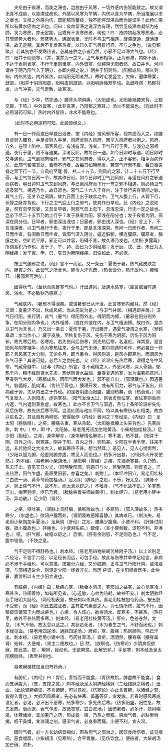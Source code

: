 <!-- { "loadSidebar": true } -->
　　夫疟由于痰滞，而痰之滞也，岂独由于风寒，一切外感内伤皆能致之。故又谓无食不成疟，以食滞成痰也。外感以风寒为举隅，内伤以食为举隅，所当推展以求之者也。又推之外感内伤，既能郁热蓄痰，独不能停湿滞血而为是证乎？此杨仁斋所以有黄水瘀血之论也。问曰：痰血留滞之说深为有理，然尝见痰滞血凝结为疮肿，发为寒热，亦无定期，且或有不发寒热者，何也？曰：疮肿初起发寒热者，必其邪盛势大者也。邪盛势大，连踞表里，无时不与卫气相遇，旋滞旋通，旋通旋滞，故无定期。其后不复发寒热者，以日久正气另辟行径，不与之争也。（说见积聚。）若其初亦不发寒热者，必其疮肿之小者乃然，小邪不足以滞大气也。《经》曰：阳并于阴则寒，（并，兼并为一之义。卫气与邪相争。正为邪滞，内郁不通，不达于表则表寒，不行于里则里寒，内外皆寒，似纯阴无阳者然，故曰并也。河间谓并于阴乃阳气入于阴分，亦即内郁之说。）阴并于阳则热，（阳郁成热，郁久则伸，内热外达，内外皆热，似纯阳无阴者然。）寒时毛发竖立，欠伸，遍体寒栗，鼓颔，（阳并于阴则阳虚，阳明虚则鼓颔，以阳明脉循颊车也。高鼓峰谓：热郁将发，火气冲突，元气走散，故寒凛。

　　与《经》少异，然亦通。）腰背头项俱痛，（太阳虚也。太阳脉抵腰夹背，上额交巅，下项。）中外皆寒，（此非真寒，乃阳郁之寒耳。）汤火不能温也。（则此时不必用温药可知。）热时内外皆热，冰水不能寒也。

　　（此时不必用凉药可知。此段皆经文。）

　　有一日一作而或日早或日迟者，按《内经》谓风邪所客，视其虚而入之。如腰脊虚则入腰脊，手足虚则入手足，风府虚则入风府，因举入风府者以例之。风府，穴名，在项上陷中。邪客风府，有浅有深。浅者，卫气日行于表，与浅分之邪相遇，夜行于里，则不与遇矣。深者反此，故每日一遇。如今日卯时与遇，明日卯时又与遇也。卫气到则肉理开，邪气之在风府者，得以入之，正不客邪，相争而病作矣。此邪气留滞其处，着而不行者，故每日如期而发。若邪气行而不着，每日循夹脊之膂下行一节，自风府至尾 骨，共二十五节，则风府之邪，计二十五日下行至骨，与卫气每日离一节，故其作日迟。如今日卯时卫气到风府，与适在风府之邪遇而病者，明日卯时卫气又到风府，与已离风府而下行一节之邪不相遇，则必待卫气追及邪气，相遇乃作，故日迟也。邪气二十六入于脊内，注于伏行夹脊膂间之脉，其气上行，无关节之间隔，故九日而上出于缺盆之中。卫气从腹上行，从背下行，伏膂之脉亦背也。下行之卫气迎上行之邪气，故其作日早也。此《内经》之说如是。然有忽早忽晏，又忽复早者，则邪气忽上忽下，忽浅忽深，行无一定之故也。岂必下尽二十五节乃始上行乎？发于昼者为阳，邪浅在阳分也；发于夜者为阴，邪深在阴分也。日早者，邪由深出浅也；日晏者，邪由浅入深也。《经》言上下，不言浅深者，以卫气昼行于表，夜行于里，即是言浅深耳。有间一日而作者，有间二日而作者，有间数日而作者，皆邪气深入阴分，逼近脏腑，横连膜原。膜原者，膈膜之处，空旷若平原，邪正可以并容，阻碍不甚，故久滞乃发也。《灵枢·岁露篇》所谓蓄积乃作也。发于子、午、卯、酉日为少阴经疟；发于辰、戌、丑、未日为太阴经疟；发于寅、申、巳、亥日为厥阴经疟。旧说如此，不必泥。

　　按卫气遇邪之说，《经》言不一而足。又一条云：夏伤于暑，热气藏皮肤之内，肠胃之外，此营气之所舍也。能令人汗孔疏，（热舍营分，蒸汗故也。）腠理开，（暑邪若可泄矣。）

　　因得秋气，（至秋而感冒寒气也。）汗出遇风，及遇水感寒，（些言或当时遇风、浴水，不必致秋乃感寒。）

　　气藏肤内，（暑邪不得泄矣。或谓暑邪已从汗泄，此言寒邪内藏耳。然《经》又谓：夏暑汗不出，秋成风疟。当从前说为是。）与卫气并居。（相遇即并居。）卫气日行阳，夜行阴，此气（暑气）得阳而外出，得阴而内搏，（暑邪在阳分则外争，在阴分则内争也。）内外相搏，（或在外或在内，与卫气相迫搏。故曰作。是亦以卫气为言也。）乃又出一条云：夏伤于暑，汗出腠开，遇夏气凄清之水寒，（吴鹤皋谓：水当作小。）藏于皮肤，至秋复伤于风，先伤于寒为阴邪，后伤于风为阳邪，故先寒后热，名寒疟。若先伤风后伤寒，则先热后寒，名温疟。详其意，是言阳风与阴寒相争，而为寒热往来，全与卫气无涉。果尔则遇时可作，何必每日一作耶？且风寒无大分别，无论冬月，即当暑令，得风则凉，是风亦即寒也。而谓风为热气可乎？其说可疑，必后人之伪托也。又《经》论温疟先热后寒，谓得之冬中风寒，气藏骨髓中，（此与《内经》所言，冬不藏精之人，外感风寒，深入骨髓，郁热于内，精不藏则肾水先虚，热伏则肾水益涸，至春夏遇风寒，发为温暑病意同。）至春则气大发，（寒郁成热，因阳气而大发也。）邪不能自出，（邪深藏也。）因遇暑气，脑髓烁，肌肉消，（言热至骨也。）腠理开发，或有所用力，邪气与汗皆出，此病藏于肾，先从内出之于外也。如是者阴虚而阳盛，盛则热矣，衰（热衰也。）则气复反入，入则阳虚，虚则寒矣。（阳气发泄太过，则表虚而怯寒。表怯寒则敛而内返，气内返则表愈虚，故寒也。）此亦不言卫气与邪遇，且与上条所论温疟先伤风后伤寒，故先热后寒不同。岂温疟固与他疟不同，特以其有寒热与疟相类，故亦以疟名之，其证自有两种耶，安得起作《内经》者问之？有经疟，《内经》曰：足太阳（膀胱经）。之疟，腰痛头重，寒从背起，（太阳脉抵腰上头夹背也。）先寒后热，刺 中。（ 中，即 中，太阳脉。易老用羌活加生地黄汤、小柴胡加桂枝汤。）足少阳（胆经）。之疟，身体解亦，（身体解惰名解亦。）寒不甚，热不甚，（阳并于阴，自外之内，则寒甚。阴并于阳，自内之外，则热甚。少阳在半表半里，往来不远，非若他经之大出大入，故其寒热不甚。想当然耳。）恶见人，见人心惕惕然，（少阳以胆为腑，经虚则腑亦虚，故见人而恐也。）热多汗出甚，（少阳木火升发使然。）刺本经。（易老用小柴胡汤。）足阳明（胃经）之疟，先洒淅寒甚，久乃热，热去汗出，喜见天日火光，（阳明受阳邪，则恶日与火，若受阴邪，则反喜之，汗出热泄，阳气乍虚，虽原受阳邪，亦喜之矣。）刺跗上。（本经冲阳穴。易老用桂枝二白虎一汤、黄芩芍药加桂汤。）足太阴（脾经）之疟，不乐，好太息，（脾脉不运，则上焦气不行，故不乐，而太息以舒之。）不嗜食，（气不化故不饥。）多寒热汗出，病至则呕，呕已乃衰，（脾脉络胃夹咽故善呕）。刺本经穴。（易老用小建中汤、异功散。）足少阴（肾经）

　　之疟，呕吐甚，（肾脉上贯肝膈，循喉咙故也。）多寒热，（邪入深故多。）热多寒少，（水虚也。）欲闭户牖而处，（肾阴衰故恶躁喜静。）其病难已。（刺法失。易老用小柴胡加半夏汤。）足厥阴（肝经）之疟，腰痛少腹痛，小便不利，（肝脉过阴器，抵小腹故也。）非癃也，（小便淋名疟。）数便，（言小便频数，涩短不利，非淋也。）噫，（肝气郁，故噫以舒之。）恐惧，（肝有余则怒，不足则恐也。）气不足，腹中悒悒，（不快之意。

　　气不足则不得舒畅也。）刺本经。（易老用四物柴胡苦楝附子汤。）以上论别足六经证，不言手六经，以足经长而远，可包手经。故此与伤寒并单举足经言，非病必不涉于手经也，可以意推。按疟分六经，又分脏腑，正与卫气行阳行阴，或浅或深，与邪相遇说合，则泥定少阳一经者非矣。然历 疟证，在少阳经者居多，此仲景、嘉言所以专主少阳立说也。

　　有脏疟，《内经》曰：肺疟心寒，（肺金本清肃，寒邪加之益寒，故心觉寒冷。）寒甚热，热间善惊，如有所见者，（心近肺，心血为热耗，故神不安。）刺太阴肺经及手阳明大肠经。（两经相表里，故分刺以杀其热。易老用桂枝加芍药汤。按五脏不受邪，而《经》列此五脏证者，盖有脏气素虚之人，为七情所伤，脏气不行，因郁痰饮诸邪于内而成疟也。）心疟，令人烦心，欲得清水，反寒多，不甚热，（热在里，故外不甚热而多寒。）刺本经。（易老用桂枝黄芩汤。）肝疟，色苍苍然，太息，（木气不畅，故太息以达之。）其状若死者，（木为春生之气，不舒而闭也。）刺本经见血。（易老用四逆汤、通脉四逆汤。）脾疟，寒，腹痛；热则肠鸣，鸣已汗出，刺本经。（易老用小建中汤、芍药甘草汤。）肾疟，洒洒然，腰脊痛（腰脊属肾）宛转，大便难，（肾主二便故也。）目 然，（欲瞑也。《伤寒论》少阴病但欲寐，即此意。按 、瞬同，目动也，无欲瞑意。此解恐非。）手足寒，刺本经及足太阳膀胱经。（表里并刺也。

　　易老用桂枝加当归芍药汤。）

　　有腑疟，《内经》曰：胃疟，善饥而不能食，（胃热故饥，脾虚故不能食。）食而支满腹大，（支，支撑之意。）刺本经及足太阴脾经横脉（二经络脉之横者。）出血。（此论胃腑疟证，不言诸腑，可以意推。《伤寒论》亦止言胃腑，以诸经之邪，皆得入胃也。）大抵因风寒者，先必有怯寒、鼻塞等证，宜发散。若春时感风寒成温疟者，必渴，必汗出不恶寒，热多寒少，多先热后寒。（热多阳盛，阳性急，故先发热。衰而退，表气乍虚，故微觉寒。宜白虎汤。）因伤暑者，必多汗，烦闷喘渴，体若燔炭，宜加暑门之药，煎成露一宿，乃热之而服。感燥气者，必肤索唇揭，咽干鼻燥，宜滋润之剂。感湿气者，必身重而痛，小便不利，宜去湿。

　　因时气者，必一方长幼病皆相似，审系何气之邪治之。因饮食所伤者，证见痞闷，恶食嗳腐，小柴胡汤（见寒热）。合平胃散。（见伤饮食。）便结者，大柴胡汤加芒硝、浓朴。

